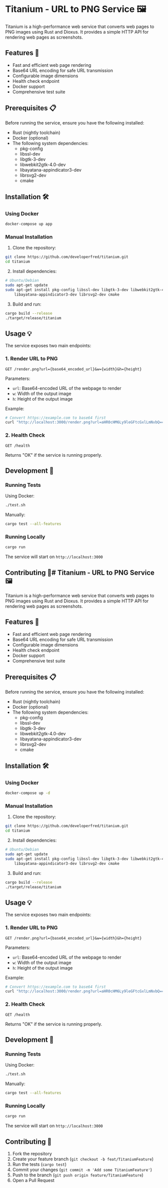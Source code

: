 # Titanium - URL to PNG Service 🖼️

Titanium is a high-performance web service that converts web pages to PNG images using Rust and Dioxus. It provides a simple HTTP API for rendering web pages as screenshots.

## Features 🚀

- Fast and efficient web page rendering
- Base64 URL encoding for safe URL transmission
- Configurable image dimensions
- Health check endpoint
- Docker support
- Comprehensive test suite

## Prerequisites 📋

Before running the service, ensure you have the following installed:

- Rust (nightly toolchain)
- Docker (optional)
- The following system dependencies:
  - pkg-config
  - libssl-dev
  - libgtk-3-dev
  - libwebkit2gtk-4.0-dev
  - libayatana-appindicator3-dev
  - librsvg2-dev
  - cmake

## Installation 🛠️

### Using Docker

```bash
docker-compose up app
```

### Manual Installation

1. Clone the repository:
```bash
git clone https://github.com/developerfred/titanium.git
cd titanium
```

2. Install dependencies:
```bash
# Ubuntu/Debian
sudo apt-get update
sudo apt-get install pkg-config libssl-dev libgtk-3-dev libwebkit2gtk-4.0-dev \
    libayatana-appindicator3-dev librsvg2-dev cmake
```

3. Build and run:
```bash
cargo build --release
./target/release/titanium
```

## Usage 💡

The service exposes two main endpoints:

### 1. Render URL to PNG
```
GET /render.png?url={base64_encoded_url}&w={width}&h={height}
```

Parameters:
- `url`: Base64-encoded URL of the webpage to render
- `w`: Width of the output image
- `h`: Height of the output image

Example:
```bash
# Convert https://example.com to base64 first
curl "http://localhost:3000/render.png?url=aHR0cHM6Ly9leGFtcGxlLmNvbQ==&w=800&h=600" > screenshot.png
```

### 2. Health Check
```
GET /health
```

Returns "OK" if the service is running properly.

## Development 🔧

### Running Tests

Using Docker:
```bash
./test.sh
```

Manually:
```bash
cargo test --all-features
```

### Running Locally

```bash
cargo run
```

The service will start on `http://localhost:3000`

## Contributing 🤝# Titanium - URL to PNG Service 🖼️

Titanium is a high-performance web service that converts web pages to PNG images using Rust and Dioxus. It provides a simple HTTP API for rendering web pages as screenshots.

## Features 🚀

- Fast and efficient web page rendering
- Base64 URL encoding for safe URL transmission
- Configurable image dimensions
- Health check endpoint
- Docker support
- Comprehensive test suite

## Prerequisites 📋

Before running the service, ensure you have the following installed:

- Rust (nightly toolchain)
- Docker (optional)
- The following system dependencies:
  - pkg-config
  - libssl-dev
  - libgtk-3-dev
  - libwebkit2gtk-4.0-dev
  - libayatana-appindicator3-dev
  - librsvg2-dev
  - cmake

## Installation 🛠️

### Using Docker

```bash
docker-compose up -d
```

### Manual Installation

1. Clone the repository:
```bash
git clone https://github.com/developerfred/titanium.git
cd titanium
```

2. Install dependencies:
```bash
# Ubuntu/Debian
sudo apt-get update
sudo apt-get install pkg-config libssl-dev libgtk-3-dev libwebkit2gtk-4.0-dev \
    libayatana-appindicator3-dev librsvg2-dev cmake
```

3. Build and run:
```bash
cargo build --release
./target/release/titanium
```

## Usage 💡

The service exposes two main endpoints:

### 1. Render URL to PNG
```
GET /render.png?url={base64_encoded_url}&w={width}&h={height}
```

Parameters:
- `url`: Base64-encoded URL of the webpage to render
- `w`: Width of the output image
- `h`: Height of the output image

Example:
```bash
# Convert https://example.com to base64 first
curl "http://localhost:3000/render.png?url=aHR0cHM6Ly9leGFtcGxlLmNvbQ==&w=800&h=600" > screenshot.png
```

### 2. Health Check
```
GET /health
```

Returns "OK" if the service is running properly.

## Development 🔧

### Running Tests

Using Docker:
```bash
./test.sh
```

Manually:
```bash
cargo test --all-features
```

### Running Locally

```bash
cargo run
```

The service will start on `http://localhost:3000`

## Contributing 🤝

1. Fork the repository
2. Create your feature branch (`git checkout -b feat/TitaniumFeature`)
3. Run the tests (`cargo test`)
4. Commit your changes (`git commit -m 'Add some TitaniumFeature'`)
5. Push to the branch (`git push origin feature/TitaniumFeature`)
6. Open a Pull Request


